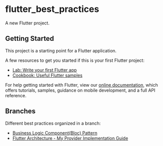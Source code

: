 # flutter_best_practices

A new Flutter project.

## Getting Started

This project is a starting point for a Flutter application.

A few resources to get you started if this is your first Flutter project:

- [Lab: Write your first Flutter app](https://flutter.dev/docs/get-started/codelab)
- [Cookbook: Useful Flutter samples](https://flutter.dev/docs/cookbook)

For help getting started with Flutter, view our
[online documentation](https://flutter.dev/docs), which offers tutorials,
samples, guidance on mobile development, and a full API reference.

## Branches

Different best practices organized in a branch:

- [Business Logic Component(Bloc) Pattern](https://resocoder.com/2019/06/12/bloc-library-updated-painless-state-management-for-flutter/)
- [Flutter Architecture - My Provider Implementation Guide](https://www.filledstacks.com/post/flutter-architecture-my-provider-implementation-guide)
